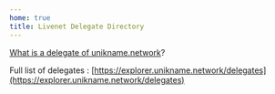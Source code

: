 ```yaml
---
home: true
title: Livenet Delegate Directory
---
```


[What is a delegate of unikname.network](https://docs.unikname.network/key-concept/network-governance.html)?

<DelegateData />

Full list of delegates : [https://explorer.unikname.network/delegates](https://explorer.unikname.network/delegates)